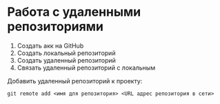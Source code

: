 # Работа с удаленными репозиториями

1. Создать акк на GitHub
2. Создать локальный репозиторий
3. Создать удаленный репозиторий
4. Связать удаленный репозиторий с локальным

Добавить удаленный репозиторий к проекту:

~~~
git remote add <имя для репозитория> <URL адрес репозитория в сети>
~~~
